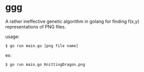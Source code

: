 # ggg
A rather ineffective genetic algorithm in golang for finding f(x,y) representations of PNG files.

usage:

```
$ go run main.go [png file name]
```

ex:

```
$ go run main.go KnittingDragon.png
```
